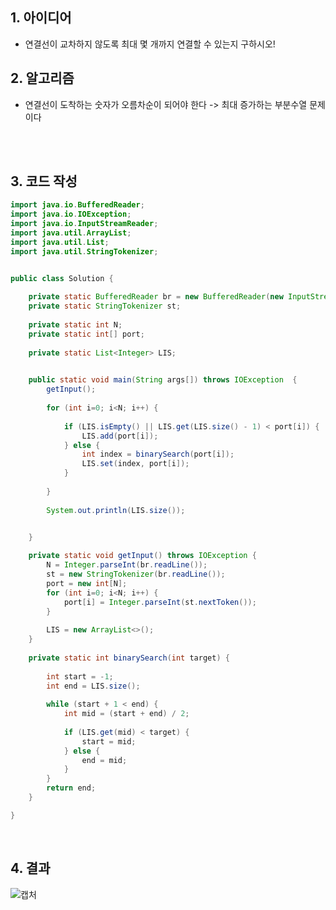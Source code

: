 ## 1. 아이디어
 * 연결선이 교차하지 않도록 최대 몇 개까지 연결할 수 있는지 구하시오!

## 2. 알고리즘
 * 연결선이 도착하는 숫자가 오름차순이 되어야 한다 -> 최대 증가하는 부분수열 문제이다

</br></br>
## 3. 코드 작성

```java
import java.io.BufferedReader;
import java.io.IOException;
import java.io.InputStreamReader;
import java.util.ArrayList;
import java.util.List;
import java.util.StringTokenizer;


public class Solution {
	
	private static BufferedReader br = new BufferedReader(new InputStreamReader(System.in));
	private static StringTokenizer st;
	
	private static int N;
	private static int[] port;
	
	private static List<Integer> LIS;
	

    public static void main(String args[]) throws IOException  {
    	getInput();
    	
    	for (int i=0; i<N; i++) {
    		
    		if (LIS.isEmpty() || LIS.get(LIS.size() - 1) < port[i]) {
    			LIS.add(port[i]);
    		} else {
    			int index = binarySearch(port[i]);
    			LIS.set(index, port[i]);
    		}
    		
    	}
    	
    	System.out.println(LIS.size());


    }
    
    private static void getInput() throws IOException {
    	N = Integer.parseInt(br.readLine());
    	st = new StringTokenizer(br.readLine());
    	port = new int[N];
    	for (int i=0; i<N; i++) {
    		port[i] = Integer.parseInt(st.nextToken());
    	}
    	
    	LIS = new ArrayList<>();
    }
    
    private static int binarySearch(int target) {
    	
    	int start = -1;
    	int end = LIS.size();
    	
    	while (start + 1 < end) {
    		int mid = (start + end) / 2;
    		
    		if (LIS.get(mid) < target) {
    			start = mid;
    		} else {
    			end = mid;
    		}
    	}
    	return end;
    }

}

```

<br>

## 4. 결과
![캡처](https://github.com/SSAFY-11th-Seoul15/algo-study/assets/55419868/693f3036-a519-40eb-a3a4-d6e82ee5ba8a)
